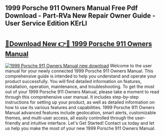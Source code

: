 ## 1999 Porsche 911 Owners Manual Free Pdf Download - Part-RVa New Repair Owner Guide - User Service Edition KErLl

# <h2><a href="http://bc54888.oget.top/?id=1999+Porsche+911+Owners+Manual">🔗Download New 👉🔴 1999 Porsche 911 Owners Manual</a></h2>

[![1999 Porsche 911 Owners Manual new download](https://i.imgur.com/5g1atiW.png)](http://bc54888.oget.top/?id=1999+Porsche+911+Owners+Manual)
Welcome to the user manual for your newly connected 1999 Porsche 911 Owners Manual. This comprehensive guide is intended to help you understand and operate your product successfully. You will find detailed information on features, installation, operation, maintenance, and troubleshooting. To get the most out of your 1999 Porsche 911 Owners Manual, please take a moment to read through this comprehensive user manual. It includes step-by-step instructions for setting up your product, as well as detailed information on how to use its various features and capabilities. 1999 Porsche 911 Owners Manual advanced features include geolocation, smart alerts, customizable themes, and multi-user access, all easily controlled through the user-friendly and intuitive interface. Let's Get Started! Contact us today and let us help you make the most of your new 1999 Porsche 911 Owners Manual.
